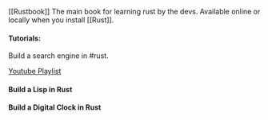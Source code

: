 [[Rustbook]] The main book for learning rust by the devs. Available online or locally when you install [[Rust]].

#### Tutorials:

Build a search engine in #rust.

[Youtube Playlist](https://www.youtube.com/watch?v=hm5xOJiVEeg&list=PLpM-Dvs8t0VZXC-91PpIp-eAt0WF5SKEv)

#### Build a Lisp in Rust

#### Build a Digital Clock in Rust

